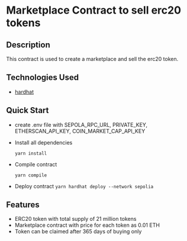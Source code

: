 # Marketplace Contract to sell erc20 tokens

## Description

This contract is used to create a marketplace and sell the erc20 token.

## Technologies Used

-   [hardhat](https://hardhat.org/docs)

## Quick Start

-   create .env file with SEPOLA_RPC_URL, PRIVATE_KEY, ETHERSCAN_API_KEY, COIN_MARKET_CAP_API_KEY

-   Install all dependencies

    `yarn install`

-   Compile contract

    `yarn compile`

-   Deploy contract
    `yarn hardhat deploy --network sepolia`

## Features

-   ERC20 token with total supply of 21 million tokens
-   Marketplace contract with price for each token as 0.01 ETH
-   Token can be claimed after 365 days of buying only
